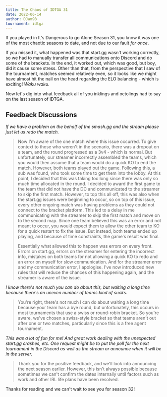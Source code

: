 ```yaml
---
title: The Chaos of IDTGA 31
date: 2022-06-14
author: DJam98
tournament: idtga
---
```


If you played in It's Dangerous to go Alone Season 31, you know it was one of the most chaotic seasons to date, and not due to our fault *for once*.

If you missed it, what happened was that start.gg wasn't working correctly, so we had to manually transfer all communications onto Discord and do some of the brackets. In the end, it worked out, which was good, but boy, did it cause some stress. Other than that, from the perspective that I saw of the tournament, matches seemed relatively even, so it looks like we might have almost hit the nail on the head regarding the ELO balancing - which is exciting! *Waku waku*.

Now let's dig into what feedback all of you inklings and octolings had to say on the last season of IDTGA.

## Feedback Discussions

*If we have a problem on the behalf of the smash.gg and the stream please just let us redo the match.*
> Now I'm aware of the one match where this issue occurred. To give context to those who weren't in the scenario, there was a dropout on a team, and the round progressed as a 3v4 - which is normal. But unfortunately, our streamer incorrectly assembled the teams, which you would then assume that a team would do a quick KO to end the match. However, both teams played out the game. Following this, a sub was found, who took some time to get them into the lobby. At this point, I decided that this was taking too long since there was only so much time allocated in the round. I decided to award the first game to the team that did not have the DC and communicated to the streamer to skip the first match. However, to top this all off, this was also when the start.gg issues were beginning to occur, so on top of this issue, every other ongoing match was having problems as they could not connect to the bracket platform. This led to a delay in me communicating with the streamer to skip the first match and move on to the second map. Since one team believed this was an error and not meant to occur, you would expect them to allow the other team to KO for a quick restart to fix the issue. But instead, both teams ended up playing, and because of time constraints, the game's result was final.
>
> Essentially what allowed this to happen was errors on every front. Errors on start.gg, errors on the streamer for entering the incorrect info, mistakes on both teams for not allowing a quick KO to redo and an error on myself for slow communication. And for the streamer error and my communication error, I apologise. I've now introduced new rules that will reduce the chances of this happening again, and the streamer is aware of the issue.

*I know there's not much you can do about this, but waiting a long time because there's an uneven number of teams kind of sucks.*
> You're right, there's not much I can do about waiting a long time because your team has a bye round, but unfortunately, this occurs in most tournaments that use a swiss or round-robin bracket. So you're aware, we've chosen a swiss-style bracket so that teams aren't out after one or two matches, particularly since this is a free agent tournament.

*This was a lot of fun for me! And great work dealing with the unexpected start.gg crashes, etc. One request might be to put the poll for the next tournament in the Discord as well as the stream or announce when it will be in the server.*
> Thank you for the positive feedback, and we'll look into announcing the next season earlier. However, this isn't always possible because sometimes we can't confirm the dates internally until factors such as work and other IRL life plans have been resolved.

Thanks for reading and we can't wait to see you for season 32!